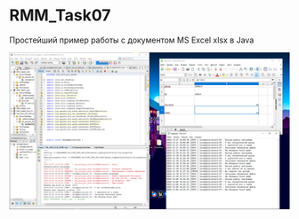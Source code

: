 # RMM_Task07
Простейший пример работы с документом MS Excel xlsx в Java


![Screenshot](RMM_Task07.png)
